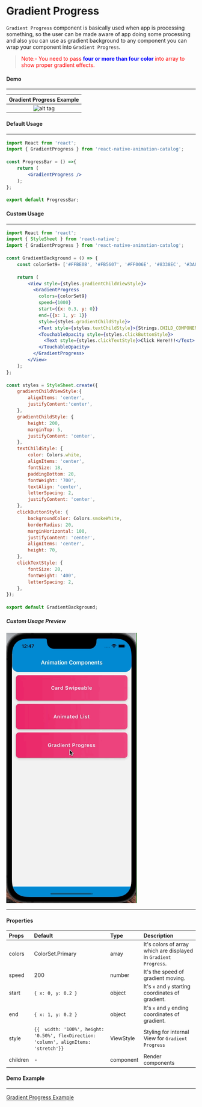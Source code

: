 # Gradient Progress

```Gradient Progress``` component is basically used when app is processing something, so the user can be made aware of app doing some processing and also you can use as gradient background to any component you can wrap your component into ```Gradient Progress```.

>  <p style="color:red;"> Note:- You need to pass <strong style="color:blue;">four or more than four color </strong> into array to show proper gradient effects.</p>

#### Demo
----
Gradient Progress Example              |
:-------------------------:|
![alt tag](/src/assets/GradientProgress.gif)|

#### Default Usage
---
```jsx
import React from 'react';
import { GradientProgress } from 'react-native-animation-catalog';

const ProgressBar = () =>{
    return (
        <GradientProgress />
    );
};

export default ProgressBar;
```

#### Custom Usage
---
```jsx
import React from 'react';
import { StyleSheet } from 'react-native';
import { GradientProgress } from 'react-native-animation-catalog';

const GradientBackground = () => {
    const colorSet9= ['#FFBE0B', '#FB5607', '#FF006E', '#8338EC', '#3A86FF'];

    return (
        <View style={styles.gradientChildViewStyle}>
          <GradientProgress
            colors={colorSet9}
            speed={1000}
            start={{x: 0.3, y: 0}}
            end={{x: 1, y: 1}}
            style={styles.gradientChildStyle}>
            <Text style={styles.textChildStyle}>{Strings.CHILD_COMPONENT}</Text>
            <TouchableOpacity style={styles.clickButtonStyle}>
              <Text style={styles.clickTextStyle}>Click Here!!!</Text>
            </TouchableOpacity>
          </GradientProgress>
        </View>
    );
};

const styles = StyleSheet.create({
    gradientChildViewStyle:{
        alignItems: 'center',
        justifyContent:'center',
    },
    gradientChildStyle: {
        height: 200,
        marginTop: 5,
        justifyContent: 'center',
    },
    textChildStyle: {
        color: Colors.white,
        alignItems: 'center',
        fontSize: 18,
        paddingBottom: 20,
        fontWeight: '700',
        textAlign: 'center',
        letterSpacing: 2,
        justifyContent: 'center',
    },
    clickButtonStyle: {
        backgroundColor: Colors.smokeWhite,
        borderRadius: 20,
        marginHorizontal: 100,
        justifyContent: 'center',
        alignItems: 'center',
        height: 70,
    },
    clickTextStyle: {
        fontSize: 20,
        fontWeight: '400',
        letterSpacing: 2,
    },
});

export default GradientBackground;
```

##### Custom Usage Preview
![alt tag](/src/assets/CustomGradientProgress.gif)

---
#### Properties
Props | Default | Type | Description
:---- | :----- | :---- | :----- 
colors | ColorSet.Primary | array | It's colors of array which are displayed in ```Gradient Progress```.
speed | 200 | number | It's the speed of gradient moving.
start | ```{ x: 0, y: 0.2 }``` | object | It's ```x``` and ```y``` starting coordinates of gradient.
end | ```{ x: 1, y: 0.2 }``` | object | It's ```x``` and ```y``` ending coordinates of gradient.
style | ```{{  width: '100%', height: '0.50%', flexDirection: 'column', alignItems: 'stretch'}}``` | ViewStyle | Styling for internal View for ```Gradient Progress```
children | - | component | Render components

#### Demo Example
----
[Gradient Progress Example](/example/src/modules/GradientProgress/GradientProgressScreen.tsx)